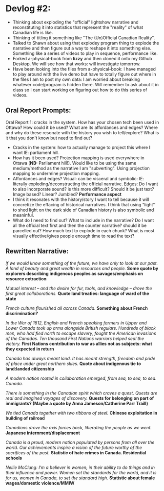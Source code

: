 # Devlog #2:

- Thinking about exploding the "official" lightshow narrative and reconstituting it into statistics that represent the "reality" of what Canadian life is like. 
- Thinking of titling it something like "The (Un)Official Canadian Reality".
- Talked to Shawn about using that explodey program thing to explode the narrative and then figure out a way to reshape it into something else. Something like a series of videos to play in sequence, performance like. 
- Forked a-physical-book from **lizzy** and then cloned it onto my Github Desktop. We will see how that works: will investigate tomorrow. 
- Have been looking into the files from a-physical-book: I have managed to play around with the live demo but have to totally figure out where in the files I am to post my own data: I am worried about breaking whatever code/program is hidden there. Will remember to ask about it in class so I can start working on figuring out how to do this series of videos. 

## Oral Report Prompts:

Oral Report 1: cracks in the system. How has your chosen tech been used in Ottawa? How could it be used? What are its affordances and edges? Where and why do these resonate with the history you wish to tell/explore? What is it that you don't know but need to find out?

- Cracks in the system: how to actually manage to project this where I want IE: parliament hill. 
- How has it been used? Projection mapping is used everywhere in Ottawa (**NB:** Parliament hill!). Would like to be using the same medium/method as the narrative I am "subverting". Using projection mapping to undermine projection mapping. 
- Affordances and edges? Visual: can be visceral and symbolic: IE: literally exploding/deconstructing the official narrative. Edges: Do I want to also incorporate sound? is this more difficult? Should it be just text? Image based? Linear? Jumbled? **Performance aspect** 
- I think it resonates with the history/story I want to tell because it will concretize the effacing of historical narratives. I think that using "light" to shed light on the dark side of Canadian history is also symbolic and meaninful. 
- What do I need to find out? What to include in the narrative? Do I want all the official text first and then the counter narrative? should it be parcelled out? How much text to explode in each chunk? What is most visually effective/gives people enough time to read the text?

## Rewritten Narrative:

*If we would know something of the future, we have only to look at our past.*
*A land of beauty and great wealth in resources and people.*
**Some quote by explorers describing indigenous peoples as savages/emphasis on resource extraction**

*Mutual interest – and the desire for fur, tools, and knowledge – drove the first great collaborations.*
**Quote land treaties: language of ward of the state** 

*French culture flourished all across Canada.*
**Something about French discrimination?**

*In the War of 1812, English and French speaking farmers in Upper and Lower Canada took up arms alongside British regulars. Hundreds of black men, who had fled north to escape slavery, fought the American invasions of the Canadas. Ten thousand First Nations warriors helped seal the victory.*
**First Nations contribution to war as allies not as subjects: what they expected in return**

*Canada has always meant land. It has meant strength, freedom and pride of place under great northern skies.*
**Quote about indigenous tie to land:landed citizenship** 

*A modern nation rooted in collaboration emerged, from sea, to sea, to sea. Canada.*

*There is something in the Canadian spirit which craves a quest.*
*Quests are real and imagined voyages of discovery.*
**Quests for belonging on part of immigrants? (Maybe a quote by Anna Jameson/Catherine Parr Traill)** 

*We tied Canada together with two ribbons of steel.*
**Chinese exploitation in building of railroad** 

*Canadians drove the axis forces back, liberating the people as we went.*
**Japanese internment/displacement** 

*Canada is a proud, modern nation populated by persons from all over the world.
Our achievements inspire a vision of the future worthy of the sacrifices of the past.*
**Statistic of hate crimes in Canada. Residential schools**

*Nellie McClung: I’m a believer in women, in their ability to do things and in their influence and power. Women set the standards for the world, and it is for us, women in Canada, to set the standard high.*
**Statistic about female wages/domestic violence/MMIW**
